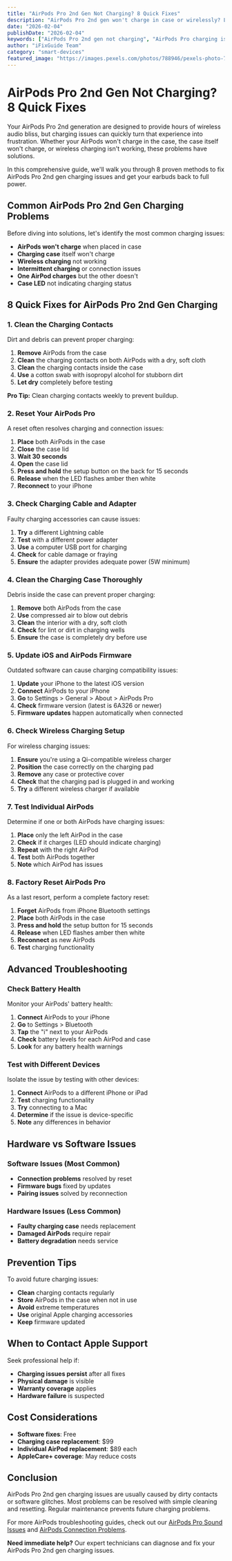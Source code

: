 ```yaml
---
title: "AirPods Pro 2nd Gen Not Charging? 8 Quick Fixes"
description: "AirPods Pro 2nd gen won't charge in case or wirelessly? Learn 8 proven solutions to fix charging issues and restore your earbuds' battery life."
date: "2026-02-04"
publishDate: "2026-02-04"
keywords: ["AirPods Pro 2nd gen not charging", "AirPods Pro charging issues", "AirPods Pro case not charging", "AirPods Pro wireless charging", "AirPods Pro battery problems"]
author: "iFixGuide Team"
category: "smart-devices"
featured_image: "https://images.pexels.com/photos/788946/pexels-photo-788946.jpeg?auto=compress&cs=tinysrgb&w=1200"
---
```


# AirPods Pro 2nd Gen Not Charging? 8 Quick Fixes

Your AirPods Pro 2nd generation are designed to provide hours of wireless audio bliss, but charging issues can quickly turn that experience into frustration. Whether your AirPods won't charge in the case, the case itself won't charge, or wireless charging isn't working, these problems have solutions.

In this comprehensive guide, we'll walk you through 8 proven methods to fix AirPods Pro 2nd gen charging issues and get your earbuds back to full power.

## Common AirPods Pro 2nd Gen Charging Problems

Before diving into solutions, let's identify the most common charging issues:

- **AirPods won't charge** when placed in case
- **Charging case** itself won't charge
- **Wireless charging** not working
- **Intermittent charging** or connection issues
- **One AirPod charges** but the other doesn't
- **Case LED** not indicating charging status

## 8 Quick Fixes for AirPods Pro 2nd Gen Charging

### 1. Clean the Charging Contacts

Dirt and debris can prevent proper charging:

1. **Remove** AirPods from the case
2. **Clean** the charging contacts on both AirPods with a dry, soft cloth
3. **Clean** the charging contacts inside the case
4. **Use** a cotton swab with isopropyl alcohol for stubborn dirt
5. **Let dry** completely before testing

**Pro Tip:** Clean charging contacts weekly to prevent buildup.

### 2. Reset Your AirPods Pro

A reset often resolves charging and connection issues:

1. **Place** both AirPods in the case
2. **Close** the case lid
3. **Wait 30 seconds**
4. **Open** the case lid
5. **Press and hold** the setup button on the back for 15 seconds
6. **Release** when the LED flashes amber then white
7. **Reconnect** to your iPhone

### 3. Check Charging Cable and Adapter

Faulty charging accessories can cause issues:

1. **Try** a different Lightning cable
2. **Test** with a different power adapter
3. **Use** a computer USB port for charging
4. **Check** for cable damage or fraying
5. **Ensure** the adapter provides adequate power (5W minimum)

### 4. Clean the Charging Case Thoroughly

Debris inside the case can prevent proper charging:

1. **Remove** both AirPods from the case
2. **Use** compressed air to blow out debris
3. **Clean** the interior with a dry, soft cloth
4. **Check** for lint or dirt in charging wells
5. **Ensure** the case is completely dry before use

### 5. Update iOS and AirPods Firmware

Outdated software can cause charging compatibility issues:

1. **Update** your iPhone to the latest iOS version
2. **Connect** AirPods to your iPhone
3. **Go** to Settings > General > About > AirPods Pro
4. **Check** firmware version (latest is 6A326 or newer)
5. **Firmware updates** happen automatically when connected

### 6. Check Wireless Charging Setup

For wireless charging issues:

1. **Ensure** you're using a Qi-compatible wireless charger
2. **Position** the case correctly on the charging pad
3. **Remove** any case or protective cover
4. **Check** that the charging pad is plugged in and working
5. **Try** a different wireless charger if available

### 7. Test Individual AirPods

Determine if one or both AirPods have charging issues:

1. **Place** only the left AirPod in the case
2. **Check** if it charges (LED should indicate charging)
3. **Repeat** with the right AirPod
4. **Test** both AirPods together
5. **Note** which AirPod has issues

### 8. Factory Reset AirPods Pro

As a last resort, perform a complete factory reset:

1. **Forget** AirPods from iPhone Bluetooth settings
2. **Place** both AirPods in the case
3. **Press and hold** the setup button for 15 seconds
4. **Release** when LED flashes amber then white
5. **Reconnect** as new AirPods
6. **Test** charging functionality

## Advanced Troubleshooting

### Check Battery Health

Monitor your AirPods' battery health:

1. **Connect** AirPods to your iPhone
2. **Go** to Settings > Bluetooth
3. **Tap** the "i" next to your AirPods
4. **Check** battery levels for each AirPod and case
5. **Look** for any battery health warnings

### Test with Different Devices

Isolate the issue by testing with other devices:

1. **Connect** AirPods to a different iPhone or iPad
2. **Test** charging functionality
3. **Try** connecting to a Mac
4. **Determine** if the issue is device-specific
5. **Note** any differences in behavior

## Hardware vs Software Issues

### Software Issues (Most Common)
- **Connection problems** resolved by reset
- **Firmware bugs** fixed by updates
- **Pairing issues** solved by reconnection

### Hardware Issues (Less Common)
- **Faulty charging case** needs replacement
- **Damaged AirPods** require repair
- **Battery degradation** needs service

## Prevention Tips

To avoid future charging issues:

- **Clean** charging contacts regularly
- **Store** AirPods in the case when not in use
- **Avoid** extreme temperatures
- **Use** original Apple charging accessories
- **Keep** firmware updated

## When to Contact Apple Support

Seek professional help if:

- **Charging issues persist** after all fixes
- **Physical damage** is visible
- **Warranty coverage** applies
- **Hardware failure** is suspected

## Cost Considerations

- **Software fixes**: Free
- **Charging case replacement**: $99
- **Individual AirPod replacement**: $89 each
- **AppleCare+ coverage**: May reduce costs

## Conclusion

AirPods Pro 2nd gen charging issues are usually caused by dirty contacts or software glitches. Most problems can be resolved with simple cleaning and resetting. Regular maintenance prevents future charging problems.

For more AirPods troubleshooting guides, check out our [AirPods Pro Sound Issues](/troubleshooting/smart-devices/airpods-pro-audio-problems) and [AirPods Connection Problems](/troubleshooting/smart-devices/airpods-bluetooth-issues).

**Need immediate help?** Our expert technicians can diagnose and fix your AirPods Pro 2nd gen charging issues.

